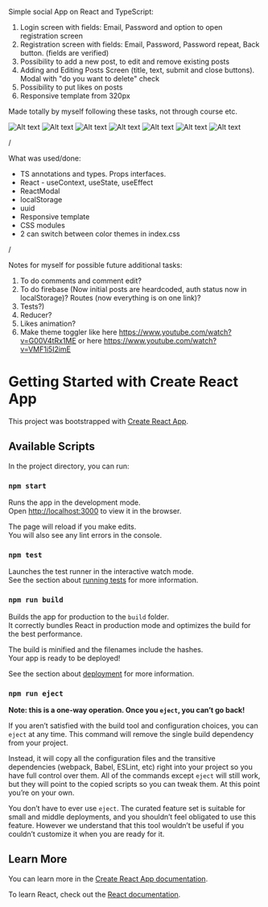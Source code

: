 Simple social App on React and TypeScript:

1. Login screen with fields: Email, Password and option to open registration screen
2. Registration screen with fields: Email, Password, Password repeat, Back button. (fields are verified)
3. Possibility to add a new post, to edit and remove existing posts
4. Adding and Editing Posts Screen (title, text, submit and close buttons). Modal with "do you want to delete" check
5. Possibility to put likes on posts
6. Responsive template from 320px

Made totally by myself following these tasks, not through course etc.

![Alt text](/src/img/Screenshots/1login_pink.png?raw=true 'login_pink')
![Alt text](/src/img/Screenshots/2posts_pink.png?raw=true 'posts_pink')
![Alt text](/src/img/Screenshots/3addpost_pink.png?raw=true 'addpost_pink')
![Alt text](/src/img/Screenshots/4deletepost_pink.png?raw=true 'deletepost_pink')
![Alt text](/src/img/Screenshots/5editpost_pink.png?raw=true 'editpost_pink')
![Alt text](/src/img/Screenshots/6login_blue.png?raw=true 'login_blue')
![Alt text](/src/img/Screenshots/7posts_blue.png?raw=true 'posts_blue')

/

What was used/done:

- TS annotations and types. Props interfaces.
- React - useContext, useState, useEffect
- ReactModal
- localStorage
- uuid
- Responsive template
- CSS modules
- 2 can switch between color themes in index.css

/

Notes for myself for possible future additional tasks:

1. To do comments and comment edit?
2. To do firebase (Now initial posts are heardcoded, auth status now in localStorage)? Routes (now everything is on one link)?
3. Tests?)
4. Reducer?
5. Likes animation?
6. Make theme toggler like here https://www.youtube.com/watch?v=G00V4tRx1ME or here https://www.youtube.com/watch?v=VMF1i5I2imE

# Getting Started with Create React App

This project was bootstrapped with [Create React App](https://github.com/facebook/create-react-app).

## Available Scripts

In the project directory, you can run:

### `npm start`

Runs the app in the development mode.\
Open [http://localhost:3000](http://localhost:3000) to view it in the browser.

The page will reload if you make edits.\
You will also see any lint errors in the console.

### `npm test`

Launches the test runner in the interactive watch mode.\
See the section about [running tests](https://facebook.github.io/create-react-app/docs/running-tests) for more information.

### `npm run build`

Builds the app for production to the `build` folder.\
It correctly bundles React in production mode and optimizes the build for the best performance.

The build is minified and the filenames include the hashes.\
Your app is ready to be deployed!

See the section about [deployment](https://facebook.github.io/create-react-app/docs/deployment) for more information.

### `npm run eject`

**Note: this is a one-way operation. Once you `eject`, you can’t go back!**

If you aren’t satisfied with the build tool and configuration choices, you can `eject` at any time. This command will remove the single build dependency from your project.

Instead, it will copy all the configuration files and the transitive dependencies (webpack, Babel, ESLint, etc) right into your project so you have full control over them. All of the commands except `eject` will still work, but they will point to the copied scripts so you can tweak them. At this point you’re on your own.

You don’t have to ever use `eject`. The curated feature set is suitable for small and middle deployments, and you shouldn’t feel obligated to use this feature. However we understand that this tool wouldn’t be useful if you couldn’t customize it when you are ready for it.

## Learn More

You can learn more in the [Create React App documentation](https://facebook.github.io/create-react-app/docs/getting-started).

To learn React, check out the [React documentation](https://reactjs.org/).
